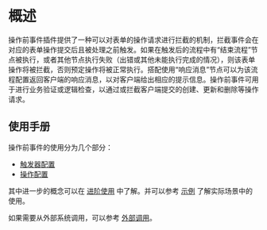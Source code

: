 # 概述

<PluginInfo name="workflow-request-interceptor" link="/handbook/workflow-request-interceptor" commercial="true"></PluginInfo>

操作前事件插件提供了一种可以对表单的操作请求进行拦截的机制，拦截事件会在对应的表单操作提交后且被处理之前触发。如果在触发后的流程中有“结束流程”节点被执行，或者其他节点执行失败（出错或其他未能执行完成的情况），则该表单操作将被拦截，否则预定操作将被正常执行。搭配使用“响应消息”节点可以为该流程配置返回客户端的响应消息，以对客户端给出相应的提示信息。操作前事件可用于进行业务验证或逻辑检查，以通过或拦截客户端提交的创建、更新和删除等操作请求。

## 使用手册

操作前事件的使用分为几个部分：

- [触发器配置](./trigger.md)
- [操作配置](./node.md)

其中进一步的概念可以在 [进阶使用](./advanced.md) 中了解。并可以参考 [示例](./example.md) 了解实际场景中的使用。

如果需要从外部系统调用，可以参考 [外部调用](./http-api.md)。
